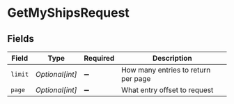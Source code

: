 # GetMyShipsRequest


## Fields

| Field                               | Type                                | Required                            | Description                         |
| ----------------------------------- | ----------------------------------- | ----------------------------------- | ----------------------------------- |
| `limit`                             | *Optional[int]*                     | :heavy_minus_sign:                  | How many entries to return per page |
| `page`                              | *Optional[int]*                     | :heavy_minus_sign:                  | What entry offset to request        |